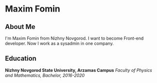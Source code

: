 # Maxim Fomin
## About Me
I'm Maxim Fomin from Nizhny Novgorod. I want to become Front-end developer. Now I work as a sysadmin in one company.
## Education
**Nizhny Novgorod State University, Arzamas Campus**
*Faculty of Physics and Mathematics, Bachelor, 2016-2020*
